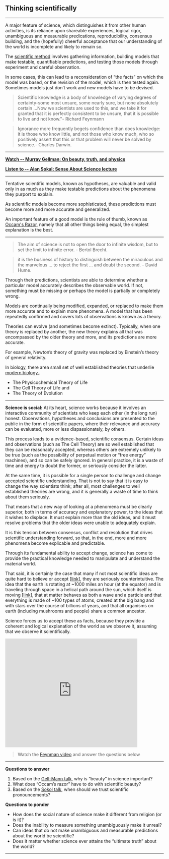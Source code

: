 ## Thinking scientifically

* * * * *

A major feature of science, which distinguishes it from other human
activities, is its reliance upon shareable experiences, logical rigor,
unambiguous and measurable predications, reproducibility, consensus
building, and the (hopefully) cheerful acceptance that our understanding
of the world is incomplete and likely to remain so.

The [scientific method](http://en.wikipedia.org/wiki/Scientific_method)
involves gathering information, building models that make testable,
quantifiable predictions, and testing those models through experiment
and careful observation.

In some cases, this can lead to a reconsideration of “the facts” on
which the model was based, or the revision of the model, which is then
tested again. Sometimes models just don’t work and new models have to be
devised.

> Scientific knowledge is a body of knowledge of varying degrees of
certainty-some most unsure, some nearly sure, but none absolutely
certain …Now we scientists are used to this, and we take it for
granted that it is perfectly consistent to be unsure, that it is
possible to live and not
know."- Richard Feynmann 

> Ignorance more frequently begets confidence than does knowledge: it is
those who know little, and not those who know much, who so positively
assert that this or that problem will never be solved by science.- Charles Darwin.

* * * * *

**[Watch -- Murray Gellman: On beauty, truth, and physics](http://www.ted.com/talks/murray_gell_mann_on_beauty_and_truth_in_physics.html)**

**[Listen to -- Alan Sokal: Sense About Science lecture](http://www.guardian.co.uk/science/audio/2008/mar/03/alan.sokal.podcast)**


* * * * *

Tentative scientific models, known as hypotheses, are valuable and valid
only in as much as they make testable predictions about the phenomena
they purport to explain.

As scientific models become more sophisticated, these predictions must
become more and more accurate and generalized.

An important feature of a good model is the rule of thumb, known as
[Occam's Razor](http://en.wikipedia.org/wiki/Occam%27s_razor), namely that
all other things being equal, the simplest explanation is the best.

* * * * *

> The aim of science is not to open the door to infinite wisdom, but to
set the limit to infinite error. - Bertol Brecht.

> it is the business of history to distinguish between the miraculous
and the marvelous … to reject the first … and doubt the second. - David Hume.


Through their predictions, scientists are able to determine whether a
particular model accurately describes the observable world. If not,
something must be missing or perhaps the model is partially or
completely wrong.

Models are continually being modified, expanded, or replaced to make
them more accurate and to explain more phenomena. A model that has been
repeatedly confirmed and covers lots of observations is known as a
theory.

Theories can evolve (and sometimes become extinct). Typically, when one
theory is replaced by another, the new theory explains all that was
encompassed by the older theory and more, and its predictions are more
accurate.

For example, Newton’s theory of gravity was replaced by Einstein’s
theory of general relativity.

In biology, there area small set of well established theories that
underlie [modern biology.](http://www.ncbi.nlm.nih.gov/pubmed/21123685).

-   The Physicochemical Theory of Life
-   The Cell Theory of Life and
-   The Theory of Evolution

* * * * *

**Science is social:** At its heart, science works because it involves
an interactive community of scientists who keep each other (in the long
run) honest. Observations, hypotheses and conclusions are presented to
the public in the form of scientific papers, where their relevance and
accuracy can be evaluated, more or less dispassionately, by others.

This process leads to a evidence-based, scientific consensus. Certain
ideas and observations (such as The Cell Theory) are so well established
that they can be reasonably accepted, whereas others are extremely
unlikely to be true (such as the possibility of perpetual motion or
“free energy” machines), and so can be safely ignored. In general
practice, it is a waste of time and energy to doubt the former, or
seriously consider the latter.

At the same time, it is possible for a single person to challenge and
change accepted scientific understanding. That is not to say that it is
easy to change the way scientists think; after all, most challenges to
well established theories are wrong, and it is generally a waste of time
to think about them seriously.

That means that a new way of looking at a phenomena must be clearly
superior, both in terms of accuracy and explanatory power, to the ideas
that it wishes to displace. It must explain more than the old ideas, and
it must resolve problems that the older ideas were unable to adequately
explain.

It is this tension between consensus, conflict and resolution that
drives scientific understanding forward, so that, in the end, more and
more phenomena become explicable and predictable.

Through its fundamental ability to accept change, science has come to
provide the practical knowledge needed to manipulate and understand the
material world.

That said, it is certainly the case that many if not most scientific
ideas are quite hard to believe or accept
[[link](http://www.asbmb.org/asbmbtoday/asbmbtoday_article_print.aspx?id=13071)],
they are seriously counterintuitive. The idea that the earth is rotating
at \~1000 miles an hour (at the equator) and is traveling through space
in a helical path around the sun, which itself is moving
[[link](http://www.youtube.com/watch?v=lkWyM-M8o0c)], that at matter
behaves as both a wave and a particle and that everything is made of
\~100 types of atoms, created at the big bang and with stars over the
course of billions of years, and that all organisms on earth (including
mushrooms and people) share a common ancestor.

Science forces us to accept these as facts, because they provide a
coherent and logical explanation of the world as we observe it, assuming
that we observe it scientifically.

<embed width="420" height="345" src="http://www.youtube.com/v/wMFPe-DwULM" type="application/x-shockwave-flash"> </embed>

> Watch the [Feynman video](http://www.youtube.com/watch?v=wMFPe-DwULM) and answer the questions below

 * * * * *

**Questions to answer**

1.  Based on the [Gell-Mann
    talk](http://blog.ted.com/2007/12/06/murray_gellmann/), why is
    “beauty” in science important?
2.  What does “Occam’s razor” have to do with scientific beauty?
3.  Based on the [Sokol
    talk](http://www.guardian.co.uk/science/audio/2008/mar/03/alan.sokal.podcast),
    when should we trust scientific pronouncements?

**Questions to ponder**

-   How does the social nature of science make it different from
    religion (or is it)?
-   Does the inability to measure something unambiguously make it
    unreal?
-   Can ideas that do not make unambiguous and measurable predictions
    about the world be scientific?
-   Does it matter whether science ever attains the “ultimate truth”
    about the world?

* * * * *